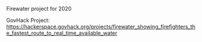 Firewater project for 2020

GovHack Project: https://hackerspace.govhack.org/projects/firewater_showing_firefighters_the_fastest_route_to_real_time_available_water
